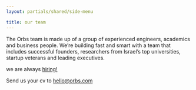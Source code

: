 ```yaml
---
layout: partials/shared/side-menu

title: our team
---
```


The Orbs team is made up of a group of experienced engineers, academics and business people. We’re building fast and smart with a team that includes successful founders, researchers from Israel’s top universities, startup veterans and leading executives.

we are always [hiring!](http://www.google.com "link")

Send us your cv to [hello@orbs.com](hello@orbs.com "email")
